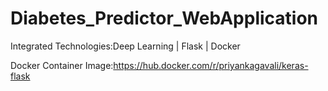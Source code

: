 # Diabetes_Predictor_WebApplication

Integrated Technologies:Deep Learning | Flask | Docker



Docker Container Image:https://hub.docker.com/r/priyankagavali/keras-flask 
